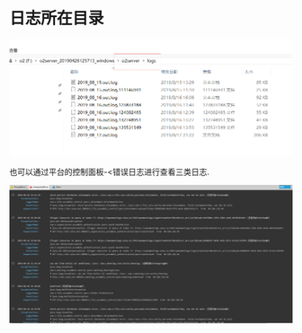 # 日志所在目录



![](../../.gitbook/assets/image%20%2875%29.png)

也可以通过平台的控制面板-&lt;错误日志进行查看三类日志.

![](../../.gitbook/assets/image%20%2897%29.png)

